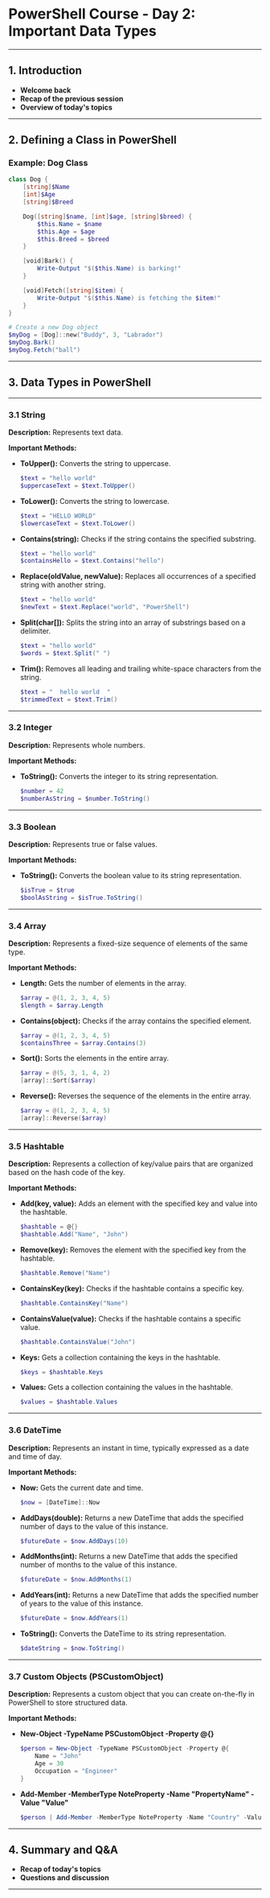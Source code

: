 # PowerShell Course - Day 2: Important Data Types

---

## 1. Introduction
- **Welcome back**
- **Recap of the previous session**
- **Overview of today's topics**

---

## 2. Defining a Class in PowerShell

### Example: Dog Class
```powershell
class Dog {
    [string]$Name
    [int]$Age
    [string]$Breed

    Dog([string]$name, [int]$age, [string]$breed) {
        $this.Name = $name
        $this.Age = $age
        $this.Breed = $breed
    }

    [void]Bark() {
        Write-Output "$($this.Name) is barking!"
    }

    [void]Fetch([string]$item) {
        Write-Output "$($this.Name) is fetching the $item!"
    }
}

# Create a new Dog object
$myDog = [Dog]::new("Buddy", 3, "Labrador")
$myDog.Bark()
$myDog.Fetch("ball")
```

---

## 3. Data Types in PowerShell

---

### 3.1 String

**Description:** Represents text data.

**Important Methods:**
- **ToUpper():** Converts the string to uppercase.
  ```powershell
  $text = "hello world"
  $uppercaseText = $text.ToUpper()
  ```
- **ToLower():** Converts the string to lowercase.
  ```powershell
  $text = "HELLO WORLD"
  $lowercaseText = $text.ToLower()
  ```
- **Contains(string):** Checks if the string contains the specified substring.
  ```powershell
  $text = "hello world"
  $containsHello = $text.Contains("hello")
  ```
- **Replace(oldValue, newValue):** Replaces all occurrences of a specified string with another string.
  ```powershell
  $text = "hello world"
  $newText = $text.Replace("world", "PowerShell")
  ```
- **Split(char[]):** Splits the string into an array of substrings based on a delimiter.
  ```powershell
  $text = "hello world"
  $words = $text.Split(" ")
  ```
- **Trim():** Removes all leading and trailing white-space characters from the string.
  ```powershell
  $text = "  hello world  "
  $trimmedText = $text.Trim()
  ```

---

### 3.2 Integer

**Description:** Represents whole numbers.

**Important Methods:**
- **ToString():** Converts the integer to its string representation.
  ```powershell
  $number = 42
  $numberAsString = $number.ToString()
  ```

---

### 3.3 Boolean

**Description:** Represents true or false values.

**Important Methods:**
- **ToString():** Converts the boolean value to its string representation.
  ```powershell
  $isTrue = $true
  $boolAsString = $isTrue.ToString()
  ```

---

### 3.4 Array

**Description:** Represents a fixed-size sequence of elements of the same type.

**Important Methods:**
- **Length:** Gets the number of elements in the array.
  ```powershell
  $array = @(1, 2, 3, 4, 5)
  $length = $array.Length
  ```
- **Contains(object):** Checks if the array contains the specified element.
  ```powershell
  $array = @(1, 2, 3, 4, 5)
  $containsThree = $array.Contains(3)
  ```
- **Sort():** Sorts the elements in the entire array.
  ```powershell
  $array = @(5, 3, 1, 4, 2)
  [array]::Sort($array)
  ```
- **Reverse():** Reverses the sequence of the elements in the entire array.
  ```powershell
  $array = @(1, 2, 3, 4, 5)
  [array]::Reverse($array)
  ```

---

### 3.5 Hashtable

**Description:** Represents a collection of key/value pairs that are organized based on the hash code of the key.

**Important Methods:**
- **Add(key, value):** Adds an element with the specified key and value into the hashtable.
  ```powershell
  $hashtable = @{}
  $hashtable.Add("Name", "John")
  ```
- **Remove(key):** Removes the element with the specified key from the hashtable.
  ```powershell
  $hashtable.Remove("Name")
  ```
- **ContainsKey(key):** Checks if the hashtable contains a specific key.
  ```powershell
  $hashtable.ContainsKey("Name")
  ```
- **ContainsValue(value):** Checks if the hashtable contains a specific value.
  ```powershell
  $hashtable.ContainsValue("John")
  ```
- **Keys:** Gets a collection containing the keys in the hashtable.
  ```powershell
  $keys = $hashtable.Keys
  ```
- **Values:** Gets a collection containing the values in the hashtable.
  ```powershell
  $values = $hashtable.Values
  ```

---

### 3.6 DateTime

**Description:** Represents an instant in time, typically expressed as a date and time of day.

**Important Methods:**
- **Now:** Gets the current date and time.
  ```powershell
  $now = [DateTime]::Now
  ```
- **AddDays(double):** Returns a new DateTime that adds the specified number of days to the value of this instance.
  ```powershell
  $futureDate = $now.AddDays(10)
  ```
- **AddMonths(int):** Returns a new DateTime that adds the specified number of months to the value of this instance.
  ```powershell
  $futureDate = $now.AddMonths(1)
  ```
- **AddYears(int):** Returns a new DateTime that adds the specified number of years to the value of this instance.
  ```powershell
  $futureDate = $now.AddYears(1)
  ```
- **ToString():** Converts the DateTime to its string representation.
  ```powershell
  $dateString = $now.ToString()
  ```

---

### 3.7 Custom Objects (PSCustomObject)

**Description:** Represents a custom object that you can create on-the-fly in PowerShell to store structured data.

**Important Methods:**
- **New-Object -TypeName PSCustomObject -Property @{}**
  ```powershell
  $person = New-Object -TypeName PSCustomObject -Property @{
      Name = "John"
      Age = 30
      Occupation = "Engineer"
  }
  ```
- **Add-Member -MemberType NoteProperty -Name "PropertyName" -Value "Value"**
  ```powershell
  $person | Add-Member -MemberType NoteProperty -Name "Country" -Value "USA"
  ```

---

## 4. Summary and Q&A
- **Recap of today's topics**
- **Questions and discussion**

---
